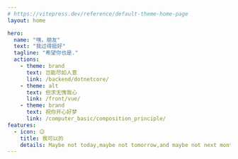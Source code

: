 ```yaml
---
# https://vitepress.dev/reference/default-theme-home-page
layout: home

hero:
  name: "嘿，朋友"
  text: "我过得挺好"
  tagline: "希望你也是."
  actions:
    - theme: brand
      text: 岂能尽如人意
      link: /backend/dotnetcore/
    - theme: alt
      text: 但求无愧我心
      link: /front/vue/
    - theme: brand
      text: 祝你开心好梦
      link: /computer_basic/composition_principle/
features:
  - icon: 😉
    title: 我可以的
    details: Maybe not today,maybe not tomorrow,and maybe not next month.But only thing is true,i will be the champion one day.I promise.
---
```


